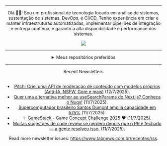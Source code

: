<div align="center">
<hr>
<p>Olá 👋🏾! Sou um profissional de tecnologia focado em análise de sistemas, sustentação de sistemas, DevOps, e CI/CD. Tenho experiência em criar e manter infraestruturas automatizadas, implementar pipelines de integração e entrega contínua, e garantir a alta disponibilidade e performance dos sistemas.</p>
  <img src="https://media.giphy.com/media/yAGIvCiwPJn5C/giphy.gif">
<hr>
  <details>
  <summary>Meus repositórios preferidos</summary>
  <br />
  Alguns dos meus melhores repositórios:
  <br />
<br />
  <ul><li><a href=https://github.com/commitgeist/aluratube target="_blank" rel="noopener noreferrer">commitgeist/aluratube</a> (<b>0</b> ✨ and <b>0</b> 🍴): Aluratube - Desenvolvido durante a imersão React da Alura no final de 2022</li><li><a href=https://github.com/commitgeist/nlw-ia target="_blank" rel="noopener noreferrer">commitgeist/nlw-ia</a> (<b>0</b> ✨ and <b>0</b> 🍴): Projeto desenvolvido durante a NLW IA - Usando a API da OPENAI</li><li><a href=https://github.com/commitgeist/nlw-journey-ia target="_blank" rel="noopener noreferrer">commitgeist/nlw-journey-ia</a> (<b>0</b> ✨ and <b>0</b> 🍴): NLW IA - Agent de viagens usando python + langchain + GPT</li>
<li>More coming soon :).</li>
</ul>
  </details>
  <hr/>
    <summary>Recent Newsletters</summary>
  <br />
  <ul>
    <li><a href=https://www.tabnews.com.br/Klee/titulo-pitch-criei-uma-api-de-moderacao-de-conteudo-com-modelos-proprios-anti-ia-nsfw-gore-e-mais target="_blank" rel="noopener noreferrer">Pitch: Criei uma API de moderação de conteúdo com modelos próprios (Anti-IA, NSFW, Gore e mais)</a> (12/7/2025).</li><li><a href=https://www.tabnews.com.br/jovimoura/quer-uma-alternativa-melhor-ao-usesearchparams-do-next-js-conheca-o-nuqs target="_blank" rel="noopener noreferrer">Quer uma alternativa melhor ao useSearchParams do Next.js? Conheça o Nuqs!</a> (11/7/2025).</li><li><a href=https://www.tabnews.com.br/NewsletterOficial/supercomputador-brasileiro-santos-dumont-amplia-capacidade-em-575-por-cento target="_blank" rel="noopener noreferrer">Supercomputador brasileiro Santos Dumont amplia capacidade em 575%</a> (11/7/2025).</li><li><a href=https://www.tabnews.com.br/PedroWebber/gamestack-game-concept-challenge-2025 target="_blank" rel="noopener noreferrer">✨ GameStack - Game Concept Challenge 2025 ❤️</a> (11/7/2025).</li><li><a href=https://www.tabnews.com.br/edfreitas/muitas-sugestoes-de-code-review-se-perdem-depois-que-o-pr-e-fechado-a-gente-resolveu-isso target="_blank" rel="noopener noreferrer">Muitas sugestões de code review se perdem depois que o PR é fechado — a gente resolveu isso.</a> (11/7/2025).</li>
  </ul>
<p>Read more newsletter issues: <a href="https://www.tabnews.com.br/recentes/rss">https://www.tabnews.com.br/recentes/rss</a>.</p>
  </details>
